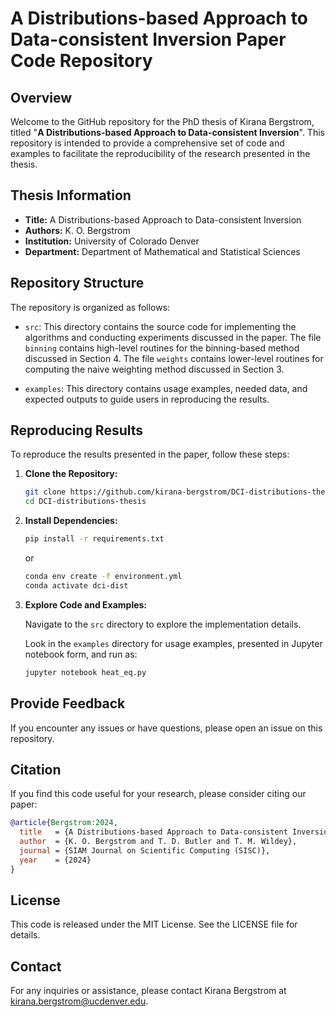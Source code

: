 # A Distributions-based Approach to Data-consistent Inversion Paper Code Repository

## Overview

Welcome to the GitHub repository for the PhD thesis of Kirana Bergstrom, titled "**A Distributions-based Approach to Data-consistent Inversion**". This repository is intended to provide a comprehensive set of code and examples to facilitate the reproducibility of the research presented in the thesis.

## Thesis Information

- **Title:** A Distributions-based Approach to Data-consistent Inversion
- **Authors:** K. O. Bergstrom
- **Institution:** University of Colorado Denver
- **Department:** Department of Mathematical and Statistical Sciences

## Repository Structure

The repository is organized as follows:

- `src`: This directory contains the source code for implementing the algorithms and conducting experiments discussed in the paper. The file `binning` contains high-level routines for the binning-based method discussed in Section 4. The file `weights` contains lower-level routines for computing the naive weighting method discussed in Section 3.

- `examples`: This directory contains usage examples, needed data, and expected outputs to guide users in reproducing the results.

## Reproducing Results

To reproduce the results presented in the paper, follow these steps:

1. **Clone the Repository:**

   ```bash
   git clone https://github.com/kirana-bergstrom/DCI-distributions-thesis.git
   cd DCI-distributions-thesis
   ```

2. **Install Dependencies:**

    ```bash
    pip install -r requirements.txt
    ```
    or
    ```bash
    conda env create -f environment.yml
    conda activate dci-dist
    ```

3. **Explore Code and Examples:**

    Navigate to the `src` directory to explore the implementation details.

    Look in the `examples` directory for usage examples, presented in Jupyter notebook form, and run as:

    ```bash
    jupyter notebook heat_eq.py
    ```

## Provide Feedback

If you encounter any issues or have questions, please open an issue on this repository.

## Citation

If you find this code useful for your research, please consider citing our paper:

```bibtex
@article{Bergstrom:2024,
  title   = {A Distributions-based Approach to Data-consistent Inversion},
  author  = {K. O. Bergstrom and T. D. Butler and T. M. Wildey},
  journal = {SIAM Journal on Scientific Computing (SISC)},
  year    = {2024}
}
```

## License
This code is released under the MIT License. See the LICENSE file for details.

## Contact
For any inquiries or assistance, please contact Kirana Bergstrom at kirana.bergstrom@ucdenver.edu.
